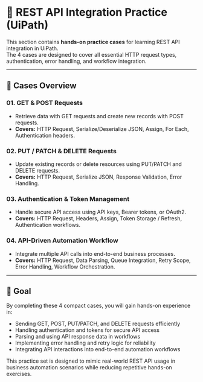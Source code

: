 # 📘 REST API Integration Practice (UiPath)

This section contains **hands-on practice cases** for learning REST API integration in UiPath.  
The 4 cases are designed to cover all essential HTTP request types, authentication, error handling, and workflow integration.

---

## 📂 Cases Overview

### 01. GET & POST Requests
- Retrieve data with GET requests and create new records with POST requests.  
- **Covers:** HTTP Request, Serialize/Deserialize JSON, Assign, For Each, Authentication headers.  

### 02. PUT / PATCH & DELETE Requests
- Update existing records or delete resources using PUT/PATCH and DELETE requests.  
- **Covers:** HTTP Request, Serialize JSON, Response Validation, Error Handling.  

### 03. Authentication & Token Management
- Handle secure API access using API keys, Bearer tokens, or OAuth2.  
- **Covers:** HTTP Request, Headers, Assign, Token Storage / Refresh, Authentication workflows.  

### 04. API-Driven Automation Workflow
- Integrate multiple API calls into end-to-end business processes.  
- **Covers:** HTTP Request, Data Parsing, Queue Integration, Retry Scope, Error Handling, Workflow Orchestration.

---

## 🎯 Goal
By completing these 4 compact cases, you will gain hands-on experience in:  
- Sending GET, POST, PUT/PATCH, and DELETE requests efficiently  
- Handling authentication and tokens for secure API access  
- Parsing and using API response data in workflows  
- Implementing error handling and retry logic for reliability  
- Integrating API interactions into end-to-end automation workflows  

This practice set is designed to mimic real-world REST API usage in business automation scenarios while reducing repetitive hands-on exercises.
